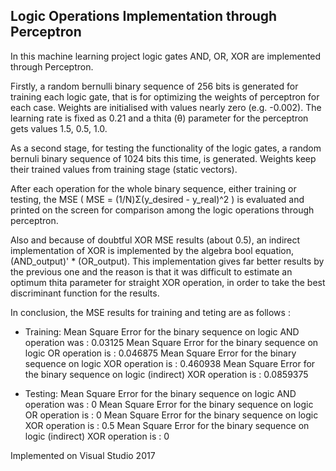## Logic Operations Implementation through Perceptron

In this machine learning project logic gates AND, OR, XOR are implemented through Perceptron.

Firstly, a random bernulli binary sequence of 256 bits is generated for training each logic gate, that is for optimizing the weights of perceptron for each case. Weights are initialised with values nearly zero (e.g. -0.002). The learning rate is fixed as 0.21 and a thita (θ) parameter for the perceptron gets values 1.5, 0.5, 1.0.

As a second stage, for testing the functionality of the logic gates, a random bernuli binary sequence of 1024 bits this time, is generated. Weights keep their trained values from training stage (static vectors). 

After each operation for the whole binary sequence, either training or testing, the MSE ( MSE = (1/Ν)Σ(y_desired - y_real)^2 ) is evaluated and printed on the screen for comparison among the logic operations through perceptron.

Also and because of doubtful XOR MSE results (about 0.5), an indirect implementation of XOR is implemented by the algebra bool equation, (AND_output)' * (OR_output). This implementation gives far better results by the previous one and the reason is that it was difficult to estimate an optimum thita parameter for straight XOR operation, in order to take the best discriminant function for the results.

In conclusion, the MSE results for training and teting are as follows :

  - Training:
     Mean Square Error for the binary sequence on logic AND operation was : 0.03125
     Mean Square Error for the binary sequence on logic OR operation is : 0.046875
     Mean Square Error for the binary sequence on logic XOR operation is : 0.460938
     Mean Square Error for the binary sequence on logic (indirect) XOR operation is : 0.0859375
  
  - Testing:
     Mean Square Error for the binary sequence on logic AND operation was : 0
     Mean Square Error for the binary sequence on logic OR operation is : 0
     Mean Square Error for the binary sequence on logic XOR operation is : 0.5
     Mean Square Error for the binary sequence on logic (indirect) XOR operation is : 0
    
Implemented on Visual Studio 2017
